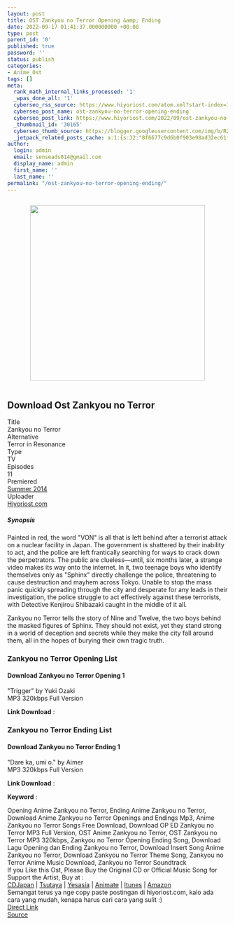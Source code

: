 ```yaml
---
layout: post
title: OST Zankyou no Terror Opening &amp; Ending
date: 2022-09-17 01:41:37.000000000 +00:00
type: post
parent_id: '0'
published: true
password: ''
status: publish
categories:
- Anime Ost
tags: []
meta:
  rank_math_internal_links_processed: '1'
  _wpas_done_all: '1'
  cyberseo_rss_source: https://www.hiyoriost.com/atom.xml?start-index=1
  cyberseo_post_name: ost-zankyou-no-terror-opening-ending
  cyberseo_post_link: https://www.hiyoriost.com/2022/09/ost-zankyou-no-terror-opening-ending.html
  _thumbnail_id: '30165'
  cyberseo_thumb_source: https://blogger.googleusercontent.com/img/b/R29vZ2xl/AVvXsEiu70mi_HFX3AxKqv-fJ2mQaWQZyz4kU_iYAY8TneOd454HAJBDg1NoryIhMfvbLEHODuy2jCoVK2aFkOskM5rHoYFjkRN2Ip_JUXxWaxm289Mq086GwhOCZU2bpoYUz3QlNL00Ge64yGuOwSxBCzsTror8uqAkwa_H10wi4BvBu0m6l5qTj0hE_9ZB/s400/bx20661-T3PD0tyXTito.png
  _jetpack_related_posts_cache: a:1:{s:32:"8f6677c9d6b0f903e98ad32ec61f8deb";a:2:{s:7:"expires";i:1663423257;s:7:"payload";a:3:{i:0;a:1:{s:2:"id";i:27829;}i:1;a:1:{s:2:"id";i:28277;}i:2;a:1:{s:2:"id";i:28239;}}}}
author:
  login: admin
  email: senseads014@gmail.com
  display_name: admin
  first_name: ''
  last_name: ''
permalink: "/ost-zankyou-no-terror-opening-ending/"
---
```

<div class="separator" style="clear: both"><a href="https://blogger.googleusercontent.com/img/b/R29vZ2xl/AVvXsEiu70mi_HFX3AxKqv-fJ2mQaWQZyz4kU_iYAY8TneOd454HAJBDg1NoryIhMfvbLEHODuy2jCoVK2aFkOskM5rHoYFjkRN2Ip_JUXxWaxm289Mq086GwhOCZU2bpoYUz3QlNL00Ge64yGuOwSxBCzsTror8uqAkwa_H10wi4BvBu0m6l5qTj0hE_9ZB/s668/bx20661-T3PD0tyXTito.png" style="display: block;padding: 1em 0;text-align: center"><img alt border="0" data-original-height="668" data-original-width="460" height="400" src="{{ site.baseurl }}/assets/2022/09/bx20661-T3PD0tyXTito.png" /></a></div>
<div class="judulanime">
<h2>Download Ost Zankyou no Terror</h2>
</div>
<div class="bunkz">
<div class="lepz">Title </div>
<div class="rigz">Zankyou no Terror</div>
</div>
<div class="bunkz">
<div class="lepz">Alternative </div>
<div class="rigz">Terror in Resonance</div>
</div>
<div class="bunkz">
<div class="lepz">Type </div>
<div class="rigz">TV</div>
</div>
<div class="bunkz">
<div class="lepz">Episodes </div>
<div class="rigz">11</div>
</div>
<div class="bunkz">
<div class="lepz">Premiered </div>
<div class="rigz"><a href="https://www.hiyoriost.com/search/label/Summer 2014" target="_blank" rel="noopener">Summer 2014</a></div>
</div>
<div class="bunkz">
<div class="lepz">Uploader </div>
<div class="rigz"><a href="https://www.hiyoriost.com/">Hiyoriost.com</a></div>
</div>
<div class="sinopsis">
<h5>Synopsis</h5>
</div>
<div class="deskripsi">
<p>Painted in red, the word "VON" is all that is left behind after a terrorist attack on a nuclear facility in Japan. The government is shattered by their inability to act, and the police are left frantically searching for ways to crack down the perpetrators. The public are clueless—until, six months later, a strange video makes its way onto the internet. In it, two teenage boys who identify themselves only as "Sphinx" directly challenge the police, threatening to cause destruction and mayhem across Tokyo. Unable to stop the mass panic quickly spreading through the city and desperate for any leads in their investigation, the police struggle to act effectively against these terrorists, with Detective Kenjirou Shibazaki caught in the middle of it all.</p>
<p>Zankyou no Terror tells the story of Nine and Twelve, the two boys behind the masked figures of Sphinx. They should not exist, yet they stand strong in a world of deception and secrets while they make the city fall around them, all in the hopes of burying their own tragic truth.</p>
</div>
<div class="listz">
<h3>Zankyou no Terror Opening List</h3>
</div>
<div class="listz3">
<div class="listz1">
<h4>Download Zankyou no Terror Opening 1</h4>
</div>
<div class="listz2">"Trigger" by Yuki Ozaki<br />MP3 320kbps Full Version
<p><b>Link Download</b> : </p>
<div class="dbox-list">
<div class="rigzz"></div>
<div class="lepzz"></div>
</div>
</div>
</div>
<div class="listz">
<h3>Zankyou no Terror Ending List</h3>
</div>
<div class="listz3">
<div class="listz1">
<h4>Download Zankyou no Terror Ending 1</h4>
</div>
<div class="listz2">"Dare ka, umi o." by Aimer<br />MP3 320kbps Full Version
<p><b>Link Download</b> : </p>
<div class="dbox-list">
<div class="rigzz"></div>
<div class="lepzz"></div>
</div>
</div>
</div>
<p><b>Keyword</b> :
<div class="tagser">Opening Anime Zankyou no Terror, Ending Anime Zankyou no Terror, Download Anime Zankyou no Terror Openings and Endings Mp3, Anime Zankyou no Terror Songs Free Download, Download OP ED Zankyou no Terror MP3 Full Version, OST Anime Zankyou no Terror, OST Zankyou no Terror MP3 320kbps, Zankyou no Terror Opening Ending Song, Download Lagu Opening dan Ending Zankyou no Terror, Download Insert Song Anime Zankyou no Terror, Download Zankyou no Terror Theme Song, Zankyou no Terror Anime Music Download, Zankyou no Terror Soundtrack</div>
<div class="buycd">If you Like this Ost, Please Buy the Original CD or Official Music Song for Support the Artist, Buy at : <br /><a href="https://www.cdjapan.co.jp/" target="_blank" rel="noopener">CDJapan</a> | <a href="https://shop.tsutaya.co.jp/" target="_blank" rel="noopener">Tsutaya</a> | <a href="https://www.yesasia.com/" target="_blank" rel="noopener">Yesasia</a> | <a href="https://www.animate-onlineshop.jp/" target="_blank" rel="noopener">Animate</a> | <a href="https://www.apple.com/jp/itunes" target="_blank" rel="noopener">Itunes</a> | <a href="https://amazon.co.jp/" target="_blank" rel="noopener">Amazon</a>
</div>
<div class="enakcuy">Semangat terus ya nge copy paste postingan di hiyoriost.com, kalo ada cara yang mudah, kenapa harus cari cara yang sulit :)</div>
<div class="divbtn"> <a href="https://handymansurrender.com/fihup8buzv?key=94550f7ce39444073321dde3b8782f97" class="btn"><i class="fa fa-download"></i> Direct Link</a> <br /><a href="https://www.hiyoriost.com/2022/09/ost-zankyou-no-terror-opening-ending.html">Source</a> </div>

